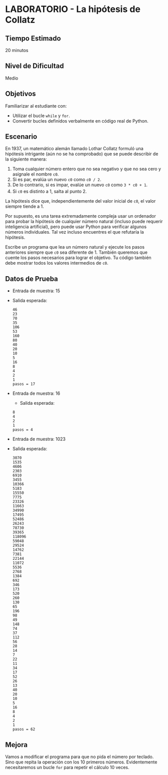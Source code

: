 # LABORATORIO - La hipótesis de Collatz

## Tiempo Estimado

20 minutos

## Nivel de Dificultad

Medio

## Objetivos

Familiarizar al estudiante con:

* Utilizar el bucle `while` y `for`.
* Convertir bucles definidos verbalmente en código real de Python.

## Escenario

En 1937, un matemático alemán llamado Lothar Collatz formuló una hipótesis intrigante (aún no se ha comprobado) que se puede describir de la siguiente manera:

1. Toma cualquier número entero que no sea negativo y que no sea cero y asígnale el nombre `c0`.
2. Si es par, evalúa un nuevo `c0` como `c0 / 2`.
3. De lo contrario, si es impar, evalúe un nuevo  `c0` como `3 * c0 + 1`.
4. Si `c0` es distinto a 1, salta al punto 2.

La hipótesis dice que, independientemente del valor inicial de `c0`, el valor siempre tiende a 1.

Por supuesto, es una tarea extremadamente compleja usar un ordenador para probar la hipótesis de cualquier número natural (incluso puede requerir inteligencia artificial), pero puede usar Python para verificar algunos números individuales. Tal vez incluso encuentres el que refutaría la hipótesis.

Escribe un programa que lea un número natural y ejecute los pasos anteriores siempre que `c0` sea diferente de 1. También queremos que cuente los pasos necesarios para lograr el objetivo. Tu código también debe mostrar todos los valores intermedios de `c0`.


## Datos de Prueba

* Entrada de muestra: 15
* Salida esperada:
    ```
    46
    23
    70
    35
    106
    53
    160
    80
    40
    20
    10
    5
    16
    8
    4
    2
    1
    pasos = 17
    ```
* Entrada de muestra: 16
    * Salida esperada:
    ```
    8
    4
    2
    1
    pasos = 4
    ```

* Entrada de muestra: 1023
* Salida esperada:

    ```
    3070
    1535
    4606
    2303
    6910
    3455
    10366
    5183
    15550
    7775
    23326
    11663
    34990
    17495
    52486
    26243
    78730
    39365
    118096
    59048
    29524
    14762
    7381
    22144
    11072
    5536
    2768
    1384
    692
    346
    173
    520
    260
    130
    65
    196
    98
    49
    148
    74
    37
    112
    56
    28
    14
    7
    22
    11
    34
    17
    52
    26
    13
    40
    20
    10
    5
    16
    8
    4
    2
    1
    pasos = 62
    ```

## Mejora 

Vamos a modificar el programa para que no pida el número por teclado. Sino que repita la operación con los 10 primeros números. Evidentemente necesitaremos un bucle `for` para repetir el cálculo 10 veces.